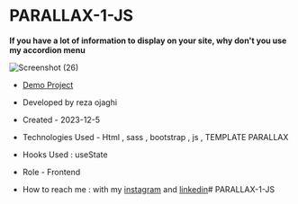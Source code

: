 # PARALLAX-1-JS
**If you have a lot of information to display on your site, why don't you use my accordion menu**

![Screenshot (26)](https://github.com/REZA-OJAGHI-DRO/PARALLAX-1-JS/assets/145910720/0fbee0d2-e779-485a-8659-ee634615e7fa)

- [Demo Project](https://reza-ojaghi-dro.github.io/PARALLAX-1-JS/)
 
- Developed by reza ojaghi

- Created - 2023-12-5

- Technologies Used - Html , sass , bootstrap , js , TEMPLATE PARALLAX

- Hooks Used : useState 

- Role - Frontend

- How to reach me : with my [instagram](https://www.instagram.com/reza-ojaghi-dro) and [linkedin](https://www.linkedin.com/in/reza-ojaghi-428748280/)# PARALLAX-1-JS
